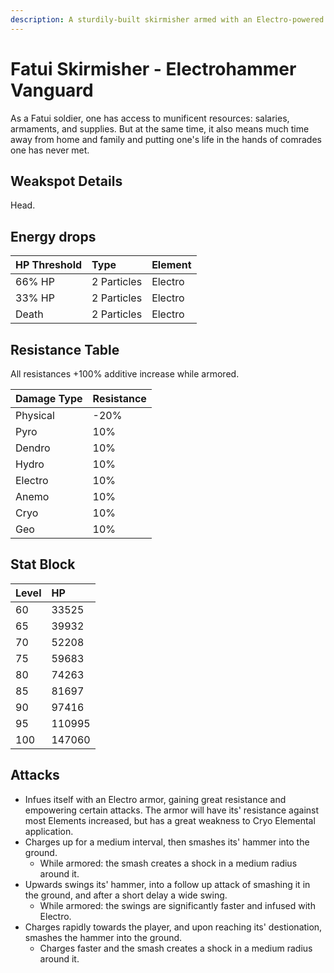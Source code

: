 ```yaml
---
description: A sturdily-built skirmisher armed with an Electro-powered war-hammer..
---
```


# Fatui Skirmisher - Electrohammer Vanguard

As a Fatui soldier, one has access to munificent resources: salaries, armaments, and supplies. But at the same time, it also means much time away from home and family and putting one's life in the hands of comrades one has never met.

## Weakspot Details

Head.

## Energy drops

| HP Threshold | Type        | Element |
| :----------- | :---------- | :------ |
| 66% HP       | 2 Particles | Electro |
| 33% HP       | 2 Particles | Electro |
| Death        | 2 Particles | Electro |

## Resistance Table

All resistances +100% additive increase while armored.

| Damage Type | Resistance |
| :---------- | :--------- |
| Physical    | -20%       |
| Pyro        | 10%        |
| Dendro      | 10%        |
| Hydro       | 10%        |
| Electro     | 10%        |
| Anemo       | 10%        |
| Cryo        | 10%        |
| Geo         | 10%        |

## Stat Block

| Level | HP     |
| :---- | :----- |
| 60    | 33525  |
| 65    | 39932  |
| 70    | 52208  |
| 75    | 59683  |
| 80    | 74263  |
| 85    | 81697  |
| 90    | 97416  |
| 95    | 110995 |
| 100   | 147060 |

## Attacks

* Infues itself with an Electro armor, gaining great resistance and empowering certain attacks. The armor will have its' resistance against most Elements increased, but has a great weakness to Cryo Elemental application.
* Charges up for a medium interval, then smashes its' hammer into the ground.
  * While armored: the smash creates a shock in a medium radius around it.
* Upwards swings its' hammer, into a follow up attack of smashing it in the ground, and after a short delay a wide swing.
  * While armored: the swings are significantly faster and infused with Electro.
* Charges rapidly towards the player, and upon reaching its' destionation, smashes the hammer into the ground.
  * Charges faster and the smash creates a shock in a medium radius around it.
